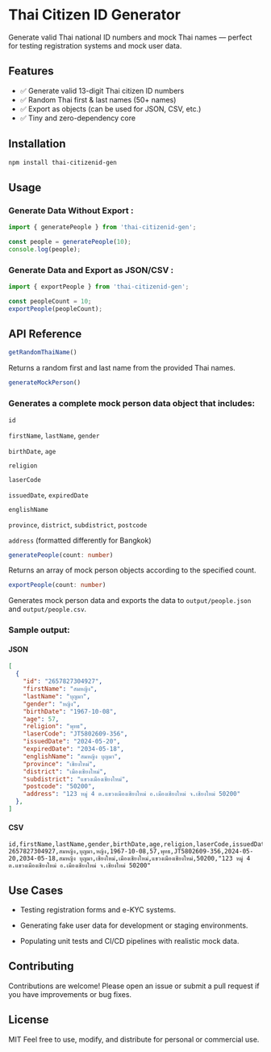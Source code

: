 # Thai Citizen ID Generator

Generate valid Thai national ID numbers and mock Thai names — perfect for testing registration systems and mock user data.

## Features

- ✅ Generate valid 13-digit Thai citizen ID numbers
- ✅ Random Thai first & last names (50+ names)
- ✅ Export as objects (can be used for JSON, CSV, etc.)
- ✅ Tiny and zero-dependency core


## Installation

```bash
npm install thai-citizenid-gen
```

## Usage

### Generate Data Without Export :

```ts
import { generatePeople } from 'thai-citizenid-gen';

const people = generatePeople(10);
console.log(people);
```

### Generate Data and Export as JSON/CSV : 
```ts
import { exportPeople } from 'thai-citizenid-gen';

const peopleCount = 10;
exportPeople(peopleCount);
```
## API Reference

```ts
getRandomThaiName()
```
Returns a random first and last name from the provided Thai names.

```ts
generateMockPerson()
```
### Generates a complete mock person data object that includes:

`id`

`firstName`, `lastName`, `gender`

`birthDate`, `age`

`religion`

`laserCode`

`issuedDate`, `expiredDate`

`englishName`

`province`, `district`, `subdistrict`, `postcode`

`address` (formatted differently for Bangkok)

```ts
generatePeople(count: number)
```
Returns an array of mock person objects according to the specified count.

```ts
exportPeople(count: number)
```
Generates mock person data and exports the data to `output/people.json` and `output/people.csv`.

### Sample output:

#### JSON
```json
[
  {
    "id": "2657827304927",
    "firstName": "สมหญิง",
    "lastName": "บุญมา",
    "gender": "หญิง",
    "birthDate": "1967-10-08",
    "age": 57,
    "religion": "พุทธ",
    "laserCode": "JT5802609-356",
    "issuedDate": "2024-05-20",
    "expiredDate": "2034-05-18",
    "englishName": "สมหญิง บุญมา",
    "province": "เชียงใหม่",
    "district": "เมืองเชียงใหม่",
    "subdistrict": "แขวงเมืองเชียงใหม่",
    "postcode": "50200",
    "address": "123 หมู่ 4 ต.แขวงเมืองเชียงใหม่ อ.เมืองเชียงใหม่ จ.เชียงใหม่ 50200"
  },
]
```

#### CSV
```csv
id,firstName,lastName,gender,birthDate,age,religion,laserCode,issuedDate,expiredDate,englishName,province,district,subdistrict,postcode,address
2657827304927,สมหญิง,บุญมา,หญิง,1967-10-08,57,พุทธ,JT5802609-356,2024-05-20,2034-05-18,สมหญิง บุญมา,เชียงใหม่,เมืองเชียงใหม่,แขวงเมืองเชียงใหม่,50200,"123 หมู่ 4 ต.แขวงเมืองเชียงใหม่ อ.เมืองเชียงใหม่ จ.เชียงใหม่ 50200"
```

## Use Cases

* Testing registration forms and e-KYC systems.

* Generating fake user data for development or staging environments.

* Populating unit tests and CI/CD pipelines with realistic mock data.

## Contributing

Contributions are welcome! Please open an issue or submit a pull request if you have improvements or bug fixes.

## License

MIT
Feel free to use, modify, and distribute for personal or commercial use.